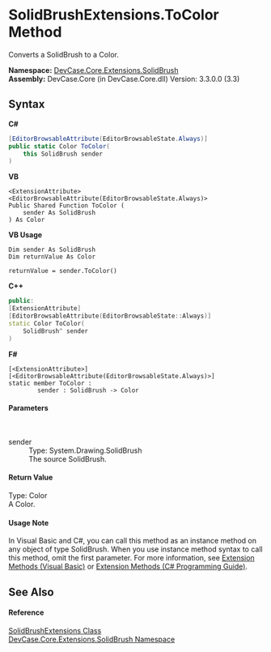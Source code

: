 # SolidBrushExtensions.ToColor Method 
 

Converts a SolidBrush to a Color.

**Namespace:**&nbsp;<a href="N_DevCase_Core_Extensions_SolidBrush">DevCase.Core.Extensions.SolidBrush</a><br />**Assembly:**&nbsp;DevCase.Core (in DevCase.Core.dll) Version: 3.3.0.0 (3.3)

## Syntax

**C#**<br />
``` C#
[EditorBrowsableAttribute(EditorBrowsableState.Always)]
public static Color ToColor(
	this SolidBrush sender
)
```

**VB**<br />
``` VB
<ExtensionAttribute>
<EditorBrowsableAttribute(EditorBrowsableState.Always)>
Public Shared Function ToColor ( 
	sender As SolidBrush
) As Color
```

**VB Usage**<br />
``` VB Usage
Dim sender As SolidBrush
Dim returnValue As Color

returnValue = sender.ToColor()
```

**C++**<br />
``` C++
public:
[ExtensionAttribute]
[EditorBrowsableAttribute(EditorBrowsableState::Always)]
static Color ToColor(
	SolidBrush^ sender
)
```

**F#**<br />
``` F#
[<ExtensionAttribute>]
[<EditorBrowsableAttribute(EditorBrowsableState.Always)>]
static member ToColor : 
        sender : SolidBrush -> Color 

```


#### Parameters
&nbsp;<dl><dt>sender</dt><dd>Type: System.Drawing.SolidBrush<br />The source SolidBrush.</dd></dl>

#### Return Value
Type: Color<br />A Color.

#### Usage Note
In Visual Basic and C#, you can call this method as an instance method on any object of type SolidBrush. When you use instance method syntax to call this method, omit the first parameter. For more information, see <a href="https://docs.microsoft.com/dotnet/visual-basic/programming-guide/language-features/procedures/extension-methods">Extension Methods (Visual Basic)</a> or <a href="https://docs.microsoft.com/dotnet/csharp/programming-guide/classes-and-structs/extension-methods">Extension Methods (C# Programming Guide)</a>.

## See Also


#### Reference
<a href="T_DevCase_Core_Extensions_SolidBrush_SolidBrushExtensions">SolidBrushExtensions Class</a><br /><a href="N_DevCase_Core_Extensions_SolidBrush">DevCase.Core.Extensions.SolidBrush Namespace</a><br />